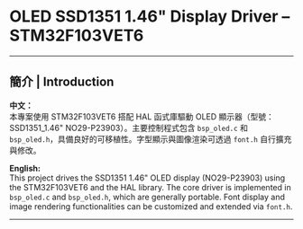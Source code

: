 # OLED SSD1351 1.46" Display Driver – STM32F103VET6  

---

## 簡介 | Introduction

**中文：**  
本專案使用 STM32F103VET6 搭配 HAL 函式庫驅動 OLED 顯示器（型號：SSD1351_1.46" NO29-P23903）。主要控制程式包含 `bsp_oled.c` 和 `bsp_oled.h`，具備良好的可移植性。字型顯示與圖像渲染可透過 `font.h` 自行擴充與修改。

**English:**  
This project drives the SSD1351 1.46" OLED display (NO29-P23903) using the STM32F103VET6 and the HAL library. The core driver is implemented in `bsp_oled.c` and `bsp_oled.h`, which are generally portable. Font display and image rendering functionalities can be customized and extended via `font.h`.

---
 
